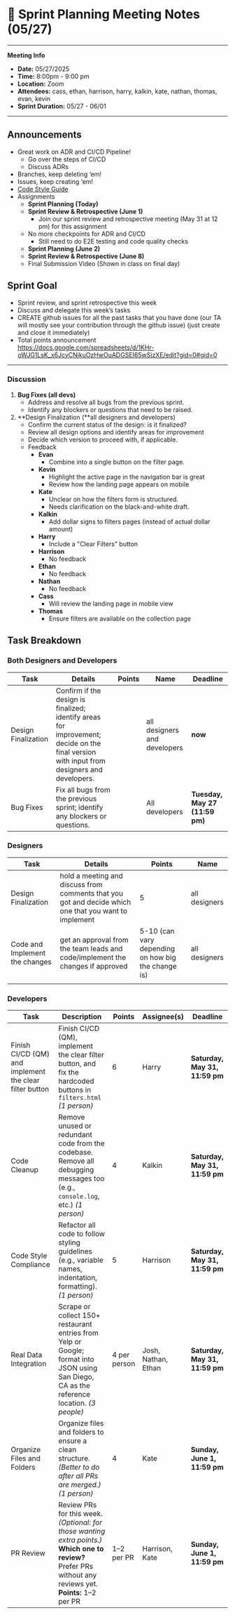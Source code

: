 # 🏁 Sprint Planning Meeting Notes (05/27)

---

**Meeting Info**

- **Date:** 05/27/2025
- **Time:** 8:00pm - 9:00 pm
- **Location:** Zoom
- **Attendees:** cass, ethan, harrison, harry, kalkin, kate, nathan, thomas, evan, kevin
- **Sprint Duration:** 05/27 - 06/01

---

## Announcements

- Great work on ADR and CI/CD Pipeline!
    - Go over the steps of CI/CD
    - Discuss ADRs
- Branches, keep deleting ‘em!
- Issues, keep creating ‘em!
- [Code Style Guide](https://github.com/cse110-sp25-group25/cse110-sp25-group25/blob/meeting-notes/specs/coding-style-guide.md)
- Assignments
    - **Sprint Planning (Today)**
    - **Sprint Review & Retrospective (June 1)**
        - Join our sprint review and retrospective meeting (May 31 at 12 pm)  for this assignment
    - No more checkpoints for ADR and CI/CD
        - Still need to do E2E testing and code quality checks
    - **Sprint Planning (June 2)**
    - **Sprint Review & Retrospective (June 8)**
    - Final Submission Video (Shown in class on final day)

## **Sprint Goal**

- Sprint review, and sprint retrospective this week
- Discuss and delegate this week’s tasks
- CREATE github issues for all the past tasks that you have done (our TA will mostly see your contribution through the github issue) (just create and close it immediately)
- Total points announcement https://docs.google.com/spreadsheets/d/1KHr-oWJG1LsK_x6JcyCNjkuOzHwOuADGSEI65wSjzXE/edit?gid=0#gid=0

---

### Discussion

1. **Bug Fixes (all devs)**
    - Address and resolve all bugs from the previous sprint.
    - Identify any blockers or questions that need to be raised.
2. **Design Finalization (**all designers and developers)
    - Confirm the current status of the design: is it finalized?
    - Review all design options and identify areas for improvement
    - Decide which version to proceed with, if applicable.
    - Feedback
        - **Evan**
            - Combine into a single button on the filter page.
        - **Kevin**
            - Highlight the active page in the navigation bar is great
            - Review how the landing page appears on mobile
        - **Kate**
            - Unclear on how the filters form is structured.
            - Needs clarification on the black-and-white draft.
        - **Kalkin**
            - Add dollar signs to filters pages (instead of actual dollar amount)
        - **Harry**
            - Include a "Clear Filters" button
        - **Harrison**
            - No feedback
        - **Ethan**
            - No feedback
        - **Nathan**
            - No feedback
        - **Cass**
            - Will review the landing page in mobile view
        - **Thomas**
            - Ensure filters are available on the collection page

## Task Breakdown

### **Both Designers and Developers**

| **Task** | **Details** | **Points** | **Name** | **Deadline** |
| --- | --- | --- | --- | --- |
| Design Finalization | Confirm if the design is finalized; identify areas for improvement; decide on the final version with input from designers and developers. |  | all designers and developers | **now** |
| Bug Fixes | Fix all bugs from the previous sprint; identify any blockers or questions. |  | All developers | **Tuesday, May 27 (11:59 pm)** |

### **Designers**

| **Task** | **Details** | **Points** | **Name** |
| --- | --- | --- | --- |
| Design Finalization | hold a meeting and discuss from comments that you got and decide which one that you want to implement | 5 | all designers  |
| Code and Implement the changes | get an approval from the team leads and code/implement the changes if approved | 5-10 (can vary depending on how big the change is) | all designers |
|  |  |  |  |

### **Developers**
| Task | Description | Points | Assignee(s) | Deadline |
|------|-------------|--------|-------------|----------|
| Finish CI/CD (QM) and implement the clear filter button | Finish CI/CD (QM), implement the clear filter button, and fix the hardcoded buttons in `filters.html` *(1 person)* | 6 | Harry | **Saturday, May 31, 11:59 pm** |
| Code Cleanup | Remove unused or redundant code from the codebase. Remove all debugging messages too (e.g., `console.log`, etc.) *(1 person)* | 4 | Kalkin | **Saturday, May 31, 11:59 pm** |
| Code Style Compliance | Refactor all code to follow styling guidelines (e.g., variable names, indentation, formatting). *(1 person)* | 5 | Harrison | **Saturday, May 31, 11:59 pm** |
| Real Data Integration | Scrape or collect 150+ restaurant entries from Yelp or Google; format into JSON using San Diego, CA as the reference location. *(3 people)* | 4 per person | Josh, Nathan, Ethan | **Saturday, May 31, 11:59 pm** |
| Organize Files and Folders | Organize files and folders to ensure a clean structure. *(Better to do after all PRs are merged.)* *(1 person)* | 4 | Kate | **Sunday, June 1, 11:59 pm** |
| PR Review | Review PRs for this week. *(Optional: for those wanting extra points.)*<br>**Which one to review?** Prefer PRs without any reviews yet.<br>**Points:** 1–2 per PR | 1–2 per PR | Harrison, Kate | **Sunday, June 1, 11:59 pm** |
